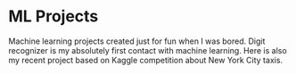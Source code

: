 # ML Projects
Machine learning projects created just for fun when I was bored. Digit recognizer is my absolutely first contact with machine learning. Here is also my  recent project based on Kaggle competition about New York City taxis. 
